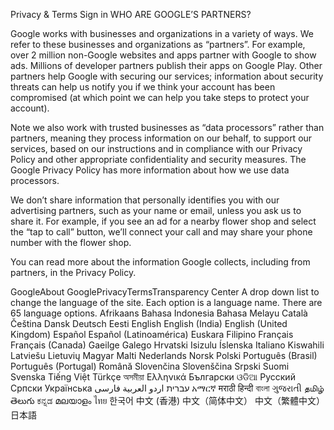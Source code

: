 Privacy & Terms
Sign in
WHO ARE GOOGLE’S PARTNERS?

Google works with businesses and organizations in a variety of ways. We refer to these businesses and organizations as “partners”. For example, over 2 million non-Google websites and apps partner with Google to show ads. Millions of developer partners publish their apps on Google Play. Other partners help Google with securing our services; information about security threats can help us notify you if we think your account has been compromised (at which point we can help you take steps to protect your account).

Note we also work with trusted businesses as “data processors” rather than partners, meaning they process information on our behalf, to support our services, based on our instructions and in compliance with our Privacy Policy and other appropriate confidentiality and security measures. The Google Privacy Policy has more information about how we use data processors.

We don’t share information that personally identifies you with our advertising partners, such as your name or email, unless you ask us to share it. For example, if you see an ad for a nearby flower shop and select the “tap to call” button, we’ll connect your call and may share your phone number with the flower shop.

You can read more about the information Google collects, including from partners, in the Privacy Policy.

GoogleAbout GooglePrivacyTermsTransparency Center
A drop down list to change the language of the site. Each option is a language name. There are 65 language options.
Afrikaans
Bahasa Indonesia
Bahasa Melayu
Català
Čeština
Dansk
Deutsch
Eesti
English
English (India)
English (United Kingdom)
Español
Español (Latinoamérica)
Euskara
Filipino
Français
Français (Canada)
Gaeilge
Galego
Hrvatski
Isizulu
Íslenska
Italiano
Kiswahili
Latviešu
Lietuvių
Magyar
Malti
Nederlands
Norsk
Polski
Português (Brasil)
Português (Portugal)
Română
Slovenčina
Slovenščina
Srpski
Suomi
Svenska
Tiếng Việt
Türkçe
অসমীয়া
Ελληνικά
Български
ଓଡିଆ
Русский
Српски
Українська
‫עברית‬
‫اردو‬
‫العربية‬
‫فارسی‬
አማርኛ
मराठी
हिन्दी
বাংলা
ગુજરાતી
தமிழ்
తెలుగు
ಕನ್ನಡ
മലയാളം
ไทย
한국어
中文 (香港)
中文（简体中文）
中文（繁體中文）
日本語